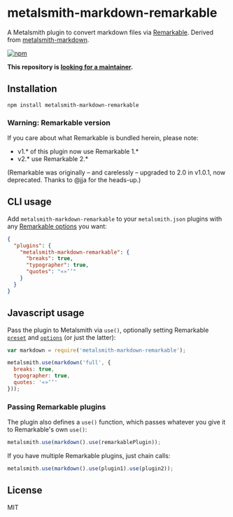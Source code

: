 # metalsmith-markdown-remarkable

A Metalsmith plugin to convert markdown files via [Remarkable](https://www.npmjs.com/package/remarkable). Derived from [metalsmith-markdown](https://www.npmjs.com/package/metalsmith-markdown).

[![npm](https://img.shields.io/npm/v/metalsmith-markdown-remarkable.svg)](https://www.npmjs.com/package/metalsmith-markdown-remarkable)

**This repository is [looking for a maintainer](https://github.com/attentif/metalsmith-markdown-remarkable/issues/5).**


## Installation

```
npm install metalsmith-markdown-remarkable
```


### Warning: Remarkable version

If you care about what Remarkable is bundled herein, please note:

- v1.* of this plugin now use Remarkable 1.*
- v2.* use Remarkable 2.*

(Remarkable was originally – and carelessly – upgraded to 2.0 in v1.0.1, now deprecated. Thanks to @jja for the heads-up.)


## CLI usage

Add `metalsmith-markdown-remarkable` to your `metalsmith.json` plugins with any [Remarkable options](https://www.npmjs.com/package/remarkable#options) you want:

```json
{
  "plugins": {
    "metalsmith-markdown-remarkable": {
      "breaks": true,
      "typographer": true,
      "quotes": "«»‘’"
    }
  }
}
```


## Javascript usage

Pass the plugin to Metalsmith via `use()`, optionally setting Remarkable [`preset`](https://www.npmjs.com/package/remarkable#presets) and [`options`](https://www.npmjs.com/package/remarkable#options) (or just the latter):

```js
var markdown = require('metalsmith-markdown-remarkable');

metalsmith.use(markdown('full', {
  breaks: true,
  typographer: true,
  quotes: '«»‘’'
}));
```

### Passing Remarkable plugins

The plugin also defines a `use()` function, which passes whatever you give it to Remarkable's own `use()`:

```js
metalsmith.use(markdown().use(remarkablePlugin));
```

If you have multiple Remarkable plugins, just chain calls:

```js
metalsmith.use(markdown().use(plugin1).use(plugin2));
```


## License

MIT

